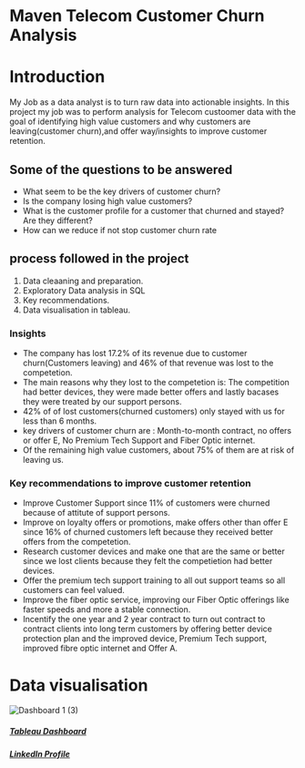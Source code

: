 
# Maven Telecom Customer Churn Analysis
# Introduction
My Job as a data analyst is to turn raw data into actionable insights. 
In this project my job was to perform analysis for Telecom custoomer data with the goal of identifying high value customers and why customers are leaving(customer churn),and offer way/insights to improve customer retention.
##    Some of the questions to be answered

*  What seem to be the key drivers of customer churn?
*  Is the company losing high value customers?
*  What is the customer profile for a customer that churned and stayed? Are they different?
*  How can we reduce if not stop customer churn rate

## process followed in the project
1. Data cleaaning and preparation.
2. Exploratory Data analysis in SQL
3. Key recommendations.
4. Data visualisation in tableau.


### Insights
* The company has lost 17.2% of its revenue due to customer churn(Customers leaving) and 46% of that revenue was lost to the competetion.
* The main reasons why they lost to the competetion is: The competition had better devices, they were made better offers and lastly bacases they were treated by our support persons.
* 42% of of lost customers(churned customers) only stayed with us for less than 6 months.
* key drivers of customer churn are : Month-to-month contract, no offers or offer E, No Premium Tech Support and Fiber Optic internet.
* Of the remaining high value customers, about 75% of them are at risk of leaving us.

### Key recommendations to improve customer retention
* Improve Customer Support since 11% of customers were churned because of attitute of support persons.
* Improve on loyalty offers or promotions, make offers other than offer E since 16% of churned customers left because they received better offers from the competetion.
* Research customer devices and make one that are the same or better since we lost clients because they felt the competietion had better devices.
* Offer the premium tech support training to all out support teams so all customers can feel valued.
* Improve the fiber optic service, improving our Fiber Optic offerings like faster speeds and more a stable connection.
* Incentify the one year and 2 year contract to turn out contract to contract clients into long term customers by 
offering better device protection plan and the improved device, Premium Tech support, improved  fibre optic internet and Offer A.

# Data visualisation 
![Dashboard 1 (3)](https://user-images.githubusercontent.com/74494742/232778640-dc6a36cd-7e8d-420f-aad3-7fbedacc6b08.png)
##### [Tableau Dashboard](https://public.tableau.com/views/CustomerChurndashboard_16818184396480/Dashboard1?:language=en-GB&:display_count=n&:origin=viz_share_link)
##### [LinkedIn Profile](https://www.linkedin.com/in/lucky-sungula)


 
